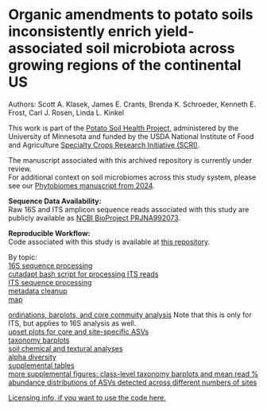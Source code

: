 # Organic amendments to potato soils inconsistently enrich yield-associated soil microbiota across growing regions of the continental US

Authors: Scott A. Klasek, James E. Crants, Brenda K. Schroeder, Kenneth E. Frost, Carl J. Rosen, Linda L. Kinkel

This work is part of the [Potato Soil Health Project](https://potatosoilhealth.cfans.umn.edu/), administered by the University of Minnesota and funded by the USDA National Institute of Food and Agriculture [Specialty Crops Research Initiative (SCRI)](https://www.nifa.usda.gov/grants/funding-opportunities/specialty-crop-research-initiative).   

The manuscript associated with this archived repository is currently under review.  
For additional context on soil microbiomes across this study system, please see our [Phytobiomes manuscript from 2024](https://doi.org/10.1094/PBIOMES-07-23-0060-R).  

**Sequence Data Availability:**    
Raw 16S and ITS amplicon sequence reads associated with this study are publicly available as [NCBI BioProject PRJNA992073](https://www.ncbi.nlm.nih.gov/bioproject/PRJNA992073).  

**Reproducible Workflow:**     
Code associated with this study is available at [this repository](https://github.com/sklasek/potato_soil_treatment_microbiome).  

By topic:  
[16S sequence processing](https://github.com/sklasek/potato_soil_patterns/blob/main/markdowns/01_16S_sequence_processing.R)   
[cutadapt bash script for processing ITS reads](https://github.com/sklasek/potato_soil_patterns/blob/main/markdowns/02_ITS_cutadapt.sh)   
[ITS sequence processing](https://github.com/sklasek/potato_soil_patterns/blob/main/markdowns/03_ITS_sequence_processing.R)   
[metadata cleanup](https://github.com/sklasek/potato_soil_patterns/blob/main/markdowns/04_phyloseq_metadata_cleanup.md)    
[map](https://github.com/sklasek/potato_soil_patterns/blob/main/markdowns/05_maps.md)  


[ordinations, barplots, and core commuity analysis](https://github.com/sklasek/potato_soil_patterns/blob/main/markdowns/06_ordinations_and_barplots_by_state_ITS.md) Note that this is only for ITS, but applies to 16S analysis as well.    
[upset plots for core and site-specific ASVs](https://github.com/sklasek/potato_soil_patterns/blob/main/markdowns/07_upset_plots.md)   
[taxonomy barplots](https://github.com/sklasek/potato_soil_patterns/blob/main/markdowns/08_taxonomy_barplots.md)   
[soil chemical and textural analyses](https://github.com/sklasek/potato_soil_patterns/blob/main/markdowns/09_edaphics.md)   
[alpha diversity](https://github.com/sklasek/potato_soil_patterns/blob/main/markdowns/10_alpha_diversity.md)   
[supplemental tables](https://github.com/sklasek/potato_soil_patterns/blob/main/markdowns/11_supplementary_table_info.md)   
[more supplemental figures: class-level taxonomy barplots and mean read % abundance distributions of ASVs detected across different numbers of sites](https://github.com/sklasek/potato_soil_patterns/blob/main/markdowns/12_more_supplementals.md)   


[Licensing info, if you want to use the code here.](https://github.com/sklasek/potato_soil_patterns/blob/main/LICENSE)



